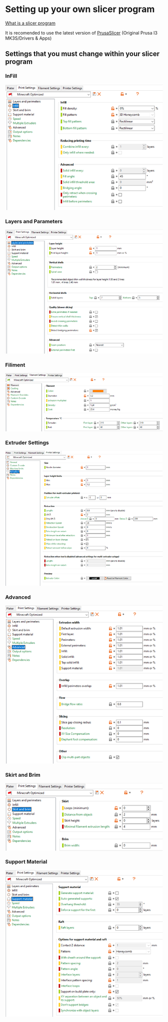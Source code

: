 # Setting up your own slicer program

[What is a slicer program](https://en.wikipedia.org/wiki/Slicer_(3D_printing))

It is recomended to use the latest version of  [PrusaSlicer](https://www.prusa3d.com/drivers/) (Original Prusa I3 MK3S/Drivers & Apps)

## Settings that you must change within your slicer program

### InFill

![InFill](Resources/Images/Screenshots/Slicer_Settings/Infill.png)

### Layers and Parameters

![Layers and Parameters](Resources/Images/Screenshots/Slicer_Settings/Layers_And_Parameters.png)

### Filiment

![Filiment](Resources/Images/Screenshots/Slicer_Settings/Filiment.png)

### Extruder Settings

![Extruder Settings](Resources/Images/Screenshots/Slicer_Settings/Extruder_Settings.png)

### Advanced

![Advanced](Resources/Images/Screenshots/Slicer_Settings/Advanced.png)

### Skirt and Brim

![Skirt and Brim](Resources/Images/Screenshots/Slicer_Settings/Skirt_And_Brim.png)

### Support Material

![Support Material](Resources/Images/Screenshots/Slicer_Settings/Support_Material.png)